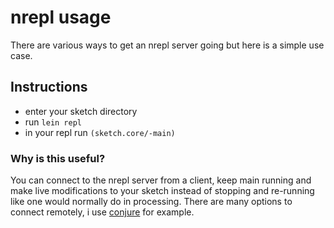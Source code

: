 # nrepl usage

There are various ways to get an nrepl server going but here is a simple use
case.

## Instructions

* enter your sketch directory
* run `lein repl`
* in your repl run `(sketch.core/-main)`

### Why is this useful?

You can connect to the nrepl server from a client, keep main running and make
live modifications to your sketch instead of stopping and re-running like one
would normally do in processing. There are many options to connect remotely, i
use [conjure](https://github.com/Olical/conjure) for example.
